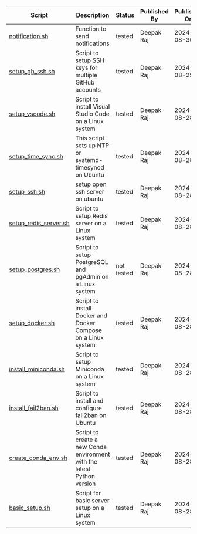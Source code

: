 | Script | Description | Status | Published By | Published On |
| --- | --- | --- | --- | --- |
 [notification.sh](other/notification.sh) | Function to send notifications | tested | Deepak Raj | 2024-08-30 |
 [setup_gh_ssh.sh](setup/setup_gh_ssh.sh) | Script to setup SSH keys for multiple GitHub accounts | tested | Deepak Raj | 2024-08-29 |
 [setup_vscode.sh](setup/setup_vscode.sh) | Script to install Visual Studio Code on a Linux system | tested | Deepak Raj | 2024-08-28 |
 [setup_time_sync.sh](server/setup_time_sync.sh) | This script sets up NTP or systemd-timesyncd on Ubuntu | tested | Deepak Raj | 2024-08-28 |
 [setup_ssh.sh](setup/setup_ssh.sh) | setup open ssh server on ubuntu | tested | Deepak Raj | 2024-08-28 |
 [setup_redis_server.sh](database/setup_redis_server.sh) | Script to setup Redis server on a Linux system | tested | Deepak Raj | 2024-08-28 |
 [setup_postgres.sh](database/setup_postgres.sh) | Script to setup PostgreSQL and pgAdmin on a Linux system | not tested | Deepak Raj | 2024-08-28 |
 [setup_docker.sh](setup/setup_docker.sh) | Script to install Docker and Docker Compose on a Linux system | tested | Deepak Raj | 2024-08-28 |
 [install_miniconda.sh](setup/install_miniconda.sh) | Script to setup Miniconda on a Linux system | tested | Deepak Raj | 2024-08-28 |
 [install_fail2ban.sh](security/install_fail2ban.sh) | Script to install and configure fail2ban on Ubuntu | tested | Deepak Raj | 2024-08-28 |
 [create_conda_env.sh](setup/create_conda_env.sh) | Script to create a new Conda environment with the latest Python version | tested | Deepak Raj | 2024-08-28 |
 [basic_setup.sh](setup/basic_setup.sh) | Script for basic server setup on a Linux system | tested | Deepak Raj | 2024-08-28 |
